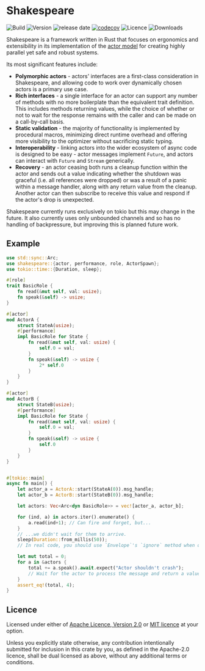 # Shakespeare

![Build](https://github.com/ejmount/shakespeare/actions/workflows/rust.yml/badge.svg)
![Version](https://img.shields.io/crates/v/shakespeare)
![release date](https://img.shields.io/github/release-date/ejmount/shakespeare)
[![codecov](https://codecov.io/gh/ejmount/shakespeare/branch/main/graph/badge.svg?token=2L6ZS8OK32)](https://codecov.io/gh/ejmount/shakespeare)
![Licence](https://img.shields.io/github/license/ejmount/shakespeare)
![Downloads](https://img.shields.io/crates/d/shakespeare)

Shakespeare is a framework written in Rust that focuses on ergonomics and extensibility in its implementation of the [actor model](https://en.wikipedia.org/wiki/Actor_model) for creating highly parallel yet safe and robust systems.

Its most significant features include:

* __Polymorphic actors__ - actors' interfaces are a first-class consideration in Shakespeare, and allowing code to work over dynamically chosen actors is a primary use case.
* __Rich interfaces__ - a single interface for an actor can support any number of methods with no more boilerplate than the equivalent trait definition. This includes methods returning values, while the choice of whether or not to wait for the response remains with the caller and can be made on a call-by-call basis.
* __Static validation__ - the majority of functionality is implemented by procedural macros, minimizing direct runtime overhead and offering more visibility to the optimizer without sacrificing static typing.
* __Interoperability__ - linking actors into the wider ecosystem of async code is designed to be easy - actor messages implement `Future`, and actors can interact with  `Future` and `Stream` generically.
* __Recovery__ - an actor ceasing both runs a cleanup function within the actor and sends out a value indicating whether the shutdown was graceful (i.e. all references were dropped) or was a result of a panic within a message handler, along with any return value from the cleanup. Another actor can then subscribe to receive this value and respond if the actor's drop is unexpected.

Shakespeare currently runs exclusively on tokio but this may change in the future. It also currently uses only unbounded channels and so has no handling of backpressure, but improving this is planned future work.

## Example

```rust
use std::sync::Arc;
use shakespeare::{actor, performance, role, ActorSpawn};
use tokio::time::{Duration, sleep};

#[role]
trait BasicRole {
    fn read(&mut self, val: usize);
    fn speak(&self) -> usize;
}

#[actor]
mod ActorA {
    struct StateA(usize);
    #[performance]
    impl BasicRole for State {
        fn read(&mut self, val: usize) {
            self.0 = val;
        }
        fn speak(&self) -> usize {
            2* self.0
        }
    }
}

#[actor]
mod ActorB {
    struct StateB(usize);
    #[performance]
    impl BasicRole for State {
        fn read(&mut self, val: usize) {
            self.0 = val;
        }
        fn speak(&self) -> usize {
            self.0
        }
    }
}


#[tokio::main]
async fn main() {
    let actor_a = ActorA::start(StateA(0)).msg_handle;
    let actor_b = ActorB::start(StateB(0)).msg_handle;

    let actors: Vec<Arc<dyn BasicRole>> = vec![actor_a, actor_b];

    for (ind, a) in actors.iter().enumerate() {
        a.read(ind+1); // Can fire and forget, but...
    }
    // ...we didn't wait for them to arrive.
    sleep(Duration::from_millis(50));
    // In real code, you should use `Envelope`'s `ignore` method when ordering between messages to a single receiver within a single function is important but the return value is not, as is the case here.

    let mut total = 0;
    for a in &actors {
        total += a.speak().await.expect("Actor shouldn't crash");
        // Wait for the actor to process the message and return a value
    }
    assert_eq!(total, 4);
}
```

## Licence

Licensed under either of [Apache Licence, Version 2.0](LICENSE-APACHE) or [MIT licence](LICENSE-MIT) at your option.

Unless you explicitly state otherwise, any contribution intentionally submitted
for inclusion in this crate by you, as defined in the Apache-2.0 licence, shall
be dual licensed as above, without any additional terms or conditions.
